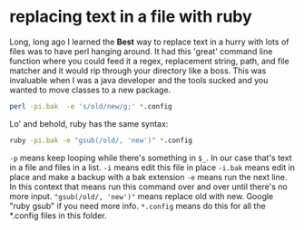# replacing text in a file with ruby

Long, long ago I learned the **Best** way to replace text in a hurry with lots of files was to have perl hanging around.  It had this 'great' command line function where you could feed it a regex, replacement string, path, and file matcher and it would rip through your directory like a boss.  This was invaluable when I was a java developer and the tools sucked and you wanted to move classes to a new package.

```bash
perl -pi.bak  -e 's/old/new/g;' *.config
```

Lo' and behold, ruby has the same syntax:
```bash
ruby -pi.bak -e "gsub(/old/, 'new')" *.config
```

`-p` means keep looping while there's something in `$_`.  In our case that's text in a file and files in a list.
`-i` means edit this file in place
`-i.bak` means edit in place and make a backup with a bak extension
`-e` means run the next line.  In this context that means run this command over and over until there's no more input.
`"gsub(/old/, 'new')"` means replace old with new.  Google "ruby gsub" if you need more info.
`*.config` means do this for all the *.config files in this folder.
